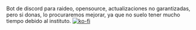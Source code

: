 Bot de discord para raideo, opensource, actualizaciones no garantizadas, pero si donas, lo procuraremos mejorar, ya que no suelo tener mucho tiempo debido al instituto.
 [![ko-fi](https://ko-fi.com/img/githubbutton_sm.svg)](https://ko-fi.com/F1F31IE4CF)
